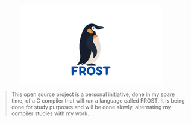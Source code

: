 
<p align="center">
  <img src="https://github.com/RafaelVVolkmer/Frost-Compiler/blob/main/readme/frost.svg" alt="FROST Logo" width="75%"/>
</p>

> This open source project is a personal initiative, done in my spare time, of a C compiler that will run a language called FROST. It is being done for study purposes and will be done slowly, alternating my compiler studies with my work.
